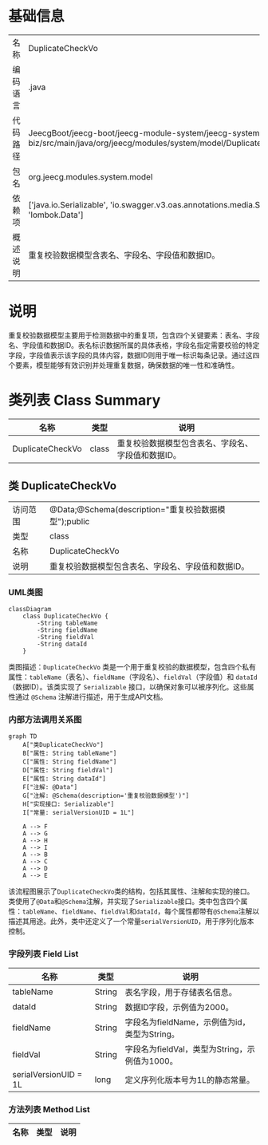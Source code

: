 # 基础信息

|      |      |
|------|------|
| 名称 | DuplicateCheckVo |
| 编码语言 | .java |
| 代码路径 | JeecgBoot/jeecg-boot/jeecg-module-system/jeecg-system-biz/src/main/java/org/jeecg/modules/system/model/DuplicateCheckVo.java |
| 包名 | org.jeecg.modules.system.model |
| 依赖项 | ['java.io.Serializable', 'io.swagger.v3.oas.annotations.media.Schema', 'lombok.Data'] |
| 概述说明 | 重复校验数据模型含表名、字段名、字段值和数据ID。 |

# 说明

重复校验数据模型主要用于检测数据中的重复项，包含四个关键要素：表名、字段名、字段值和数据ID。表名标识数据所属的具体表格，字段名指定需要校验的特定字段，字段值表示该字段的具体内容，数据ID则用于唯一标识每条记录。通过这四个要素，模型能够有效识别并处理重复数据，确保数据的唯一性和准确性。

# 类列表 Class Summary

| 名称   | 类型  | 说明 |
|-------|------|-------------|
| DuplicateCheckVo | class | 重复校验数据模型包含表名、字段名、字段值和数据ID。 |



## 类 DuplicateCheckVo

|      |      |
|------|------|
| 访问范围 | @Data;@Schema(description="重复校验数据模型");public |
| 类型 | class |
| 名称 | DuplicateCheckVo |
| 说明 | 重复校验数据模型包含表名、字段名、字段值和数据ID。 |


### UML类图

```mermaid
classDiagram
    class DuplicateCheckVo {
        -String tableName
        -String fieldName
        -String fieldVal
        -String dataId
    }
```

类图描述：`DuplicateCheckVo` 类是一个用于重复校验的数据模型，包含四个私有属性：`tableName`（表名）、`fieldName`（字段名）、`fieldVal`（字段值）和 `dataId`（数据ID）。该类实现了 `Serializable` 接口，以确保对象可以被序列化。这些属性通过 `@Schema` 注解进行描述，用于生成API文档。


### 内部方法调用关系图

```mermaid
graph TD
    A["类DuplicateCheckVo"]
    B["属性: String tableName"]
    C["属性: String fieldName"]
    D["属性: String fieldVal"]
    E["属性: String dataId"]
    F["注解: @Data"]
    G["注解: @Schema(description='重复校验数据模型')"]
    H["实现接口: Serializable"]
    I["常量: serialVersionUID = 1L"]

    A --> F
    A --> G
    A --> H
    A --> I
    A --> B
    A --> C
    A --> D
    A --> E
```

该流程图展示了`DuplicateCheckVo`类的结构，包括其属性、注解和实现的接口。类使用了`@Data`和`@Schema`注解，并实现了`Serializable`接口。类中包含四个属性：`tableName`、`fieldName`、`fieldVal`和`dataId`，每个属性都带有`@Schema`注解以描述其用途。此外，类中还定义了一个常量`serialVersionUID`，用于序列化版本控制。

### 字段列表 Field List

| 名称  | 类型  | 说明 |
|-------|-------|------|
| tableName | String | 表名字段，用于存储表名信息。 |
| dataId | String | 数据ID字段，示例值为2000。 |
| fieldName | String | 字段名为fieldName，示例值为id，类型为String。 |
| fieldVal | String | 字段名为fieldVal，类型为String，示例值为1000。 |
| serialVersionUID = 1L | long | 定义序列化版本号为1L的静态常量。 |

### 方法列表 Method List

| 名称  | 类型  | 说明 |
|-------|-------|------|




